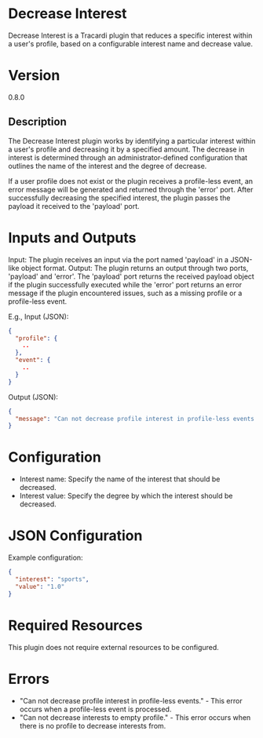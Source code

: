 # Decrease Interest

Decrease Interest is a Tracardi plugin that reduces a specific interest within a user's profile, based on a configurable
interest name and decrease value.

# Version

0.8.0

## Description

The Decrease Interest plugin works by identifying a particular interest within a user's profile and decreasing it by a
specified amount. The decrease in interest is determined through an administrator-defined configuration that outlines
the name of the interest and the degree of decrease.

If a user profile does not exist or the plugin receives a profile-less event, an error message will be generated and
returned through the 'error' port. After successfully decreasing the specified interest, the plugin passes the payload
it received to the 'payload' port.

# Inputs and Outputs

Input: The plugin receives an input via the port named 'payload' in a JSON-like object format.
Output: The plugin returns an output through two ports, 'payload' and 'error'. The 'payload' port returns the received
payload object if the plugin successfully executed while the 'error' port returns an error message if the plugin
encountered issues, such as a missing profile or a profile-less event.

E.g.,
Input (JSON):

```json
{
  "profile": {
    ..
  },
  "event": {
    ..
  }
}
```

Output (JSON):

```json
{
  "message": "Can not decrease profile interest in profile-less events."
}
```

# Configuration

* Interest name: Specify the name of the interest that should be decreased.
* Interest value: Specify the degree by which the interest should be decreased.

# JSON Configuration

Example configuration:

```json
{
  "interest": "sports",
  "value": "1.0"
}
```

# Required Resources

This plugin does not require external resources to be configured.

# Errors

* "Can not decrease profile interest in profile-less events." - This error occurs when a profile-less event is
  processed.
* "Can not decrease interests to empty profile." - This error occurs when there is no profile to decrease interests
  from.